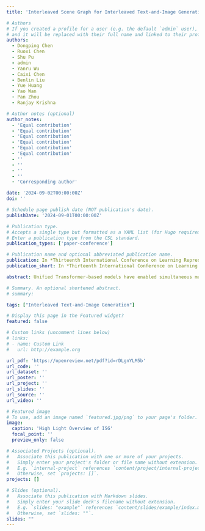 ```yaml
---
title: 'Interleaved Scene Graph for Interleaved Text-and-Image Generation Assessment'

# Authors
# If you created a profile for a user (e.g. the default `admin` user), write the username (folder name) here
# and it will be replaced with their full name and linked to their profile.
authors:
  - Dongping Chen
  - Ruoxi Chen
  - Shu Pu
  - admin
  - Yanru Wu
  - Caixi Chen
  - Benlin Liu
  - Yue Huang
  - Yao Wan
  - Pan Zhou
  - Ranjay Krishna

# Author notes (optional)
author_notes:
  - 'Equal contribution'
  - 'Equal contribution'
  - 'Equal contribution'
  - 'Equal contribution'
  - 'Equal contribution'
  - 'Equal contribution'
  - ''
  - ''
  - ''
  - ''
  - 'Corresponding author'

date: '2024-09-02T00:00:00Z'
doi: ''

# Schedule page publish date (NOT publication's date).
publishDate: '2024-09-01T00:00:00Z'

# Publication type.
# Accepts a single type but formatted as a YAML list (for Hugo requirements).
# Enter a publication type from the CSL standard.
publication_types: ['paper-conference']

# Publication name and optional abbreviated publication name.
publication: In *Thirteenth International Conference on Learning Representations (ICLR 2025, In Submission)*
publication_short: In *Thirteenth International Conference on Learning Representations (ICLR 2025, In Submission)*

abstract: Unified Transformer-based models have enabled simultaneous multimodal understanding and generation, showing promise in unifying both vision and language tasks with interleaved text-and-image generation. However, assessing the performance of multimodal interleaved generation remains unexplored and challenging due to the complexity of interleaved content. We design an automatic multi-granular evaluation framework called Interleaved Scene Graph (ISG). ISG evaluates generations across four levels of granularity; for each granular evaluation, ISG converts each query into a set of atomic questions, which probes for various aspects of correctness. Using ISG, we introduce ISG-Bench, the first multimodal interleaved benchmark with concrete generation requirements for 1,150 queries, spanning a diverse set of 21 text-image generation tasks. In our experiments, we conduct a multi-granular evaluation of ISG, demonstrating its potential for automatically evaluating interleaved generation consistent with ground truth and human preferences. Furthermore, comprehensive assessments of 10 interleaved generative frameworks reveal that unified models still lack basic accurate instruction-following capabilities, falling short even in structural requirements. Additionally, we introduce a baseline in a compositional agent framework ISG-Agent to explore the upper bound of interleaved generation with agent workflow, outperforming other compositional frameworks in interleaved generation at various levels but still struggles with vision-dominated tasks. Our work offers valuable insights for advancing future research in interleaved generation.

# Summary. An optional shortened abstract.
# summary: 

tags: ["Interleaved Text-and-Image Generation"]

# Display this page in the Featured widget?
featured: false

# Custom links (uncomment lines below)
# links:
# - name: Custom Link
#   url: http://example.org

url_pdf: 'https://openreview.net/pdf?id=rDLgnYLM5b'
url_code: ''
url_dataset: ''
url_poster: ''
url_project: ''
url_slides: ''
url_source: ''
url_video: ''

# Featured image
# To use, add an image named `featured.jpg/png` to your page's folder.
image:
  caption: 'High Light Overview of ISG'
  focal_point: ''
  preview_only: false

# Associated Projects (optional).
#   Associate this publication with one or more of your projects.
#   Simply enter your project's folder or file name without extension.
#   E.g. `internal-project` references `content/project/internal-project/index.md`.
#   Otherwise, set `projects: []`.
projects: []

# Slides (optional).
#   Associate this publication with Markdown slides.
#   Simply enter your slide deck's filename without extension.
#   E.g. `slides: "example"` references `content/slides/example/index.md`.
#   Otherwise, set `slides: ""`.
slides: ""
---
```


<!-- {{% callout note %}}
Click the _Cite_ button above to demo the feature to enable visitors to import publication metadata into their reference management software.
{{% /callout %}}

{{% callout note %}}
Create your slides in Markdown - click the _Slides_ button to check out the example.
{{% /callout %}}

Add the publication's **full text** or **supplementary notes** here. You can use rich formatting such as including [code, math, and images](https://docs.hugoblox.com/content/writing-markdown-latex/). -->
